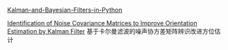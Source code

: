 [Kalman-and-Bayesian-Filters-in-Python](https://github.com/rlabbe/Kalman-and-Bayesian-Filters-in-Python)

[Identification of Noise Covariance Matrices to Improve Orientation Estimation by Kalman Filter](https://www.ncbi.nlm.nih.gov/pmc/articles/PMC6210464/
)
基于卡尔曼滤波的噪声协方差矩阵辨识改进方位估计
